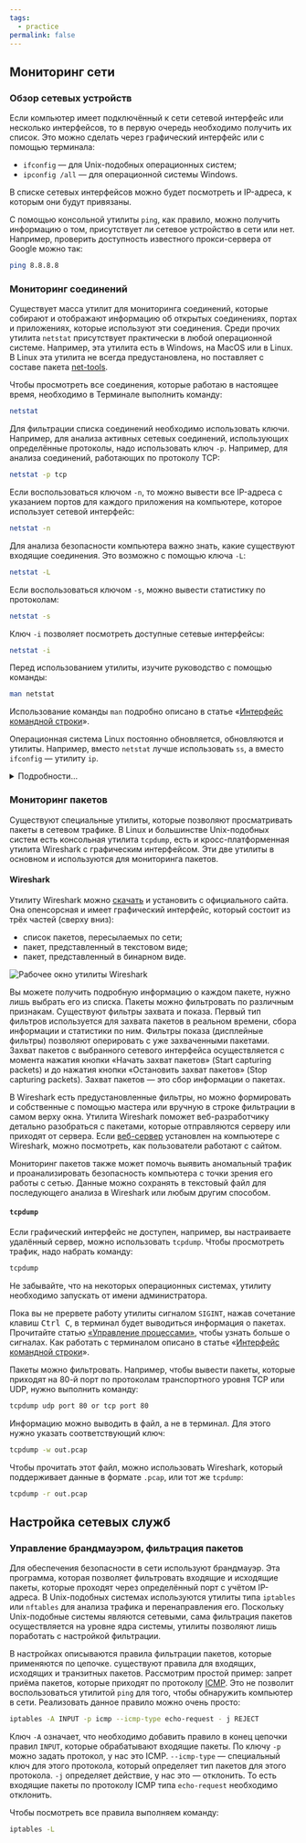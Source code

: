 ```yaml
---
tags:
  - practice
permalink: false
---
```


## Мониторинг сети

### Обзор сетевых устройств

Если компьютер имеет подключённый к сети сетевой интерфейс или несколько интерфейсов, то в первую очередь необходимо получить их список. Это можно сделать через графический интерфейс или с помощью терминала:

- `ifconfig` — для Unix-подобных операционных систем;
- `ipconfig /all` — для операционной системы Windows.

В списке сетевых интерфейсов можно будет посмотреть и IP-адреса, к которым они будут привязаны.

С помощью консольной утилиты `ping`, как правило, можно получить информацию о том, присутствует ли сетевое устройство в сети или нет. Например, проверить доступность известного прокси-сервера от Google можно так:

```bash
ping 8.8.8.8
```

### Мониторинг соединений

Существует масса утилит для мониторинга соединений, которые собирают и отображают информацию об открытых соединениях, портах и приложениях, которые используют эти соединения. Среди прочих утилита `netstat` присутствует практически в любой операционной системе. Например, эта утилита есть в Windows, на MacOS или в Linux. В Linux эта утилита не всегда предустановлена, но поставляет с составе пакета [net-tools](https://wiki.linuxfoundation.org/networking/net-tools).

Чтобы просмотреть все соединения, которые работаю в настоящее время, необходимо в Терминале выполнить команду:

```bash
netstat
```

Для фильтрации списка соединений необходимо использовать ключи. Например, для анализа активных сетевых соединений, использующих определённые протоколы, надо использовать ключ `-p`. Например, для анализа соединений, работающих по протоколу TCP:

```bash
netstat -p tcp
```

Если воспользоваться ключом `-n`, то можно вывести все IP-адреса с указанием портов для каждого приложения на компьютере, которое использует сетевой интерфейс:

```bash
netstat -n
```

Для анализа безопасности компьютера важно знать, какие существуют входящие соединения. Это  возможно с помощью ключа `-L`:

```bash
netstat -L
```

Если воспользоваться ключом `-s`, можно вывести статистику по протоколам:

```bash
netstat -s
```

Ключ `-i` позволяет посмотреть доступные сетевые интерфейсы:

```bash
netstat -i
```

Перед использованием утилиты, изучите руководство с помощью команды:

```bash
man netstat
```

Использование команды `man` подробно описано в статье «[Интерфейс командной строки](/tools/articles/cli)».

Операционная система Linux постоянно обновляется, обновляются и утилиты. Например, вместо `netstat` лучше использовать `ss`, а вместо `ifconfig` — утилиту `ip`.

<details>
  <summary>Подробности...</summary>

  Старые команды         | Новые команды           | Применение
  :----------------------|:------------------------|:------------------------------------------------------
  `ifconfig -a`          |`ip a`                   | Вывод списка всех IP-адресов всех сетевых интерфейсов
  `ifconfig enp6s0 down` |`ip link set enp6s0 down`| Выключить сетевой интерфейс
  `ifconfig enp6s0 up`   |`ip link set enp6s0 up`  | Включить сетевой интерфейс
  `netstat`              |`ss`                     | Вывод всех активных соединений
  `netstat <keys>`       |`ss <keys>`              | Ключи у команд практически совпадают, подробнее: `man ss`
</details>

### Мониторинг пакетов

Существуют специальные утилиты, которые позволяют просматривать пакеты в сетевом трафике. В Linux и большинстве Unix-подобных систем есть консольная утилита `tcpdump`, есть и кросс-платформенная утилита Wireshark с графическим интерфейсом. Эти две утилиты в основном и используются для мониторинга пакетов.

#### Wireshark

Утилиту Wireshark можно [скачать](https://www.wireshark.org/#download) и установить с официального сайта. Она опенсорсная и имеет графический интерфейс, который состоит из трёх частей (сверху вниз):

- список пакетов, пересылаемых по сети;
- пакет, представленный в текстовом виде;
- пакет, представленный в бинарном виде.

![Рабочее окно утилиты Wireshark](images/3.png)

Вы можете получить подробную информацию о каждом пакете, нужно лишь выбрать его из списка. Пакеты можно фильтровать по различным признакам. Существуют фильтры захвата и показа. Первый тип фильтров используется для захвата пакетов в реальном времени, сбора информации и статистики по ним. Фильтры показа (дисплейные фильтры) позволяют оперировать с уже захваченными пакетами. Захват пакетов с выбранного сетевого интерфейса осуществляется с момента нажатия кнопки «Начать захват пакетов» (Start capturing packets) и до нажатия кнопки «Остановить захват пакетов» (Stop capturing packets). Захват пакетов — это сбор информации о пакетах.

В Wireshark есть предустановленные фильтры, но можно формировать и собственные с помощью мастера или вручную в строке фильтрации в самом верху окна. Утилита Wireshark поможет веб-разработчику детально разобраться с пакетами, которые отправляются серверу или приходят от сервера. Если [веб-сервер](/tools/articles/webserver) установлен на компьютере с Wireshark, можно посмотреть, как пользователи работают с сайтом.

Мониторинг пакетов также может помочь выявить аномальный трафик и проанализировать безопасность компьютера с точки зрения его работы с сетью. Данные можно сохранять в текстовый файл для последующего анализа в Wireshark или любым другим способом.

#### `tcpdump`

Если графический интерфейс не доступен, например, вы настраиваете удалённый сервер, можно использовать `tcpdump`. Чтобы просмотреть трафик, надо набрать команду:

```bash
tcpdump
```

Не забывайте, что на некоторых операционных системах, утилиту необходимо запускать от имени администратора.

Пока вы не прервете работу утилиты сигналом `SIGINT`, нажав сочетание клавиш <kbd>Ctrl C</kbd>, в терминал будет выводиться информация о пакетах. Прочитайте статью [«Управление процессами»](/tools/articles/process-management), чтобы узнать больше о сигналах. Как работать с терминалом описано в статье «[Интерфейс командной строки](/tools/articles/cli)».

Пакеты можно фильтровать. Например, чтобы вывести пакеты, которые приходят на 80-й порт по протоколам транспортного уровня TCP или UDP, нужно выполнить команду:

```bash
tcpdump udp port 80 or tcp port 80
```

Информацию можно выводить в файл, а не в терминал. Для этого нужно указать соответствующий ключ:

```bash
tcpdump -w out.pcap
```

Чтобы прочитать этот файл, можно использовать Wireshark, который поддерживает данные в формате `.pcap`, или тот же `tcpdump`:

```bash
tcpdump -r out.pcap
```

## Настройка сетевых служб

### Управление брандмауэром, фильтрация пакетов

Для обеспечения безопасности в сети используют брандмауэр. Эта программа, которая позволяет фильтровать входящие и исходящие пакеты, которые проходят через определённый порт с учётом IP-адреса. В Unix-подобных системах используются утилиты типа `iptables` или `nftables` для анализа трафика и перенаправления его. Поскольку Unix-подобные системы являются сетевыми, сама фильтрация пакетов осуществляется на уровне ядра системы, утилиты позволяют лишь поработать с настройкой фильтрации.

В настройках описываются правила фильтрации пакетов, которые применяются по цепочке. существуют правила для входящих, исходящих и транзитных пакетов. Рассмотрим простой пример: запрет приёма пакетов, которые приходят по протоколу [ICMP](https://ru.wikipedia.org/wiki/ICMP). Это не позволит воспользоваться утилитой `ping` для того, чтобы обнаружить компьютер в сети. Реализовать данное правило можно очень просто:

```bash
iptables -A INPUT -p icmp --icmp-type echo-request - j REJECT
```

Ключ `-A` означает, что необходимо добавить правило в конец цепочки правил `INPUT`, которые обрабатывают входящие пакеты. По ключу `-p` можно задать протокол, у нас это ICMP. `--icmp-type` — специальный ключ для этого протокола, который определяет тип пакетов для этого протокола. `-j` определяет действие, у нас это — отклонить. То есть входящие пакеты по протоколу ICMP типа `echo-request` необходимо отклонить.

Чтобы посмотреть все правила выполняем команду:

```bash
iptables -L
```
